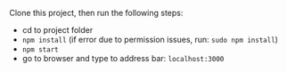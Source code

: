 Clone this project, then run the following steps:

  - cd to project folder
  - ```npm install``` (if error due to permission issues, run: ```sudo npm install```)
  - ```npm start```
  - go to browser and type to address bar: ```localhost:3000```

